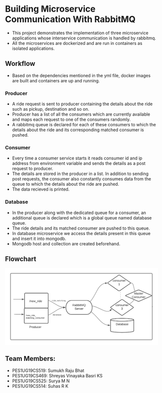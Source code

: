 
# Building Microservice Communication With RabbitMQ

* This project demonstrates the implementation of three microservice applications whose interservice communication is handled by rabbitmq.
* All the microservices are dockerized and are run in containers as isolated applications.


## Workflow

* Based on the dependencies mentioned in the yml file, docker images are built and containers are up and running.
### Producer

* A ride request is sent to producer containing the details about the ride such as pickup, destination and so on.
* Producer has a list of all the consumers which are currently available and maps each request to one of the consumers randomly.
* A rabbitmq queue is declared for each of these consumers to which the details about the ride and its corresponding matched consumer is pushed.

### Consumer

* Every time a consumer service starts it reads consumer id and ip address from environment variable and sends the details as a post request to producer.
* The details are stored in the producer in a list. In addition to sending post requests, the consumer also constantly consumes data from the queue to which the details about the ride are pushed. 
* The data recieved is printed.

### Database

* In the producer along with the dedicated queue for a consumer, an additional queue is declared which is a global queue named database queue. 
* The ride details and its matched consumer are pushed to this queue. 
* In database microservice we access the details present in this queue and insert it into mongodb. 
* Mongodb host and collection are created beforehand.


## Flowchart
![](/flowchart.png)


## Team Members:
- PES1UG19CS519: Sumukh Raju Bhat
- PES1UG19CS469: Shreyas Vinayaka Basri KS
- PES1UG19CS525: Surya M N
- PES1UG19CS514: Suhas R K
